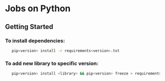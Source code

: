 # Jobs on Python

## Getting Started

### To install dependencies:

```sh
   pip<version> install -r requirements<version>.txt
```

### To add new library to specific version:

```sh
   pip<version> install <library> && pip<version> freeze > requirements<version>.txt
```
